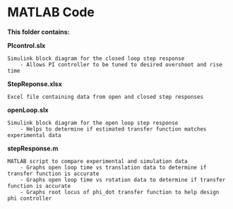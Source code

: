 # MATLAB Code

**This folder contains:**

**PIcontrol.slx**

    Simulink block diagram for the closed loop step response
        - Allows PI controller to be tuned to desired overshoot and rise time

**StepReponse.xlsx**

    Excel file containing data from open and closed step responses
  
**openLoop.slx**

    Simulink block diagram for the open loop step response
        - Helps to determine if estimated transfer function matches experimental data

**stepResponse.m**

    MATLAB script to compare experimental and simulation data
        - Graphs open loop time vs translation data to determine if transfer function is accurate
        - Graphs open loop time vs rotation data to determine if transfer function is accurate
        - Graphs root locus of phi_dot transfer function to help design phi controller

